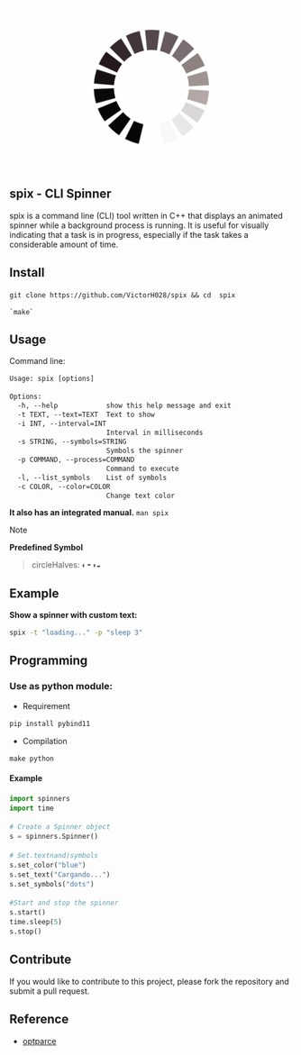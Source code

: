 ![alt text](./.img/loading.jpg)
---
## spix - CLI Spinner 

spix is a command line (CLI) tool written in C++ that displays an animated spinner while a background process is running.  It is useful for visually indicating that a task is in progress, especially if the task takes a considerable amount of time.

## Install

`git clone https://github.com/VictorH028/spix && cd  spix`

    `make`

## Usage
    
Command line:
```
Usage: spix [options]

Options:
  -h, --help            show this help message and exit
  -t TEXT, --text=TEXT  Text to show
  -i INT, --interval=INT
                        Interval in milliseconds
  -s STRING, --symbols=STRING
                        Symbols the spinner
  -p COMMAND, --process=COMMAND
                        Command to execute
  -l, --list_symbols    List of symbols
  -c COLOR, --color=COLOR
                        Change text color
```

**It also has an integrated manual.**
`man spix`

> [!NOTE]
> **Predefined Symbol**
> > circleHalves: ◐◓◑◒

## Example 

**Show a spinner with custom text:**

```bash
spix -t "loading..." -p "sleep 3"
```

## Programming

### Use as **python** module:

- Requirement 

```sh 
pip install pybind11
```

- Compilation

```
make python
```
#### Example

```py
import spinners
import time

# Create a Spinner object
s = spinners.Spinner()

# Set.textnand)symbols 
s.set_color("blue")
s.set_text("Cargando...")
s.set_symbols("dots")

#Start and stop the spinner
s.start()
time.sleep(5)
s.stop()
```

## Contribute

If you would like to contribute to this project, please fork the repository and submit a pull request.

## Reference 

- [optparce](https://github.com/myint/optparse)
